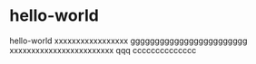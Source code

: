 # hello-world
hello-world
xxxxxxxxxxxxxxxxx
gggggggggggggggggggggggg
xxxxxxxxxxxxxxxxxxxxxxxx
qqq
cccccccccccccc
